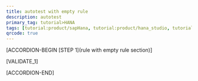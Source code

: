 ```yaml
---
title: autotest with empty rule
description: autotest
primary_tag: tutorial>HANA
tags: [tutorial:product/sapHana, tutorial:product/hana_studio, tutorial:technology/sql, tutorial:technology/amazon_aws, tutorial:product/hcp, tutorial:interest/gettingstarted, tutorial:product/hcp_web_workbench, language>arabic]
qrcode: true
---
```


[ACCORDION-BEGIN [STEP 1](rule with empty rule section)] 
   
[VALIDATE_1]
 
 [ACCORDION-END]
